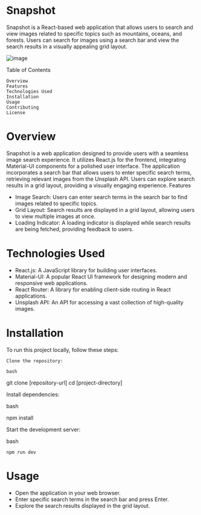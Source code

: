 # Snapshot

Snapshot is a React-based web application that allows users to search and view images related to specific topics such as mountains, oceans, and forests. Users can search for images using a search bar and view the search results in a visually appealing grid layout.


![image](https://github.com/akmalpopalzi98/Snapshot-App/assets/105284469/66dfd7d7-2591-49cf-99a1-ca6df72f6978)








Table of Contents

    Overview
    Features
    Technologies Used
    Installation
    Usage
    Contributing
    License

# Overview

Snapshot is a web application designed to provide users with a seamless image search experience. It utilizes React.js for the frontend, integrating Material-UI components for a polished user interface. The application incorporates a search bar that allows users to enter specific search terms, retrieving relevant images from the Unsplash API. Users can explore search results in a grid layout, providing a visually engaging experience.
Features

- Image Search: Users can enter search terms in the search bar to find images related to specific topics.
- Grid Layout: Search results are displayed in a grid layout, allowing users to view multiple images at once.
- Loading Indicator: A loading indicator is displayed while search results are being fetched, providing feedback to users.

# Technologies Used

- React.js: A JavaScript library for building user interfaces.
- Material-UI: A popular React UI framework for designing modern and responsive web applications.
- React Router: A library for enabling client-side routing in React applications.
- Unsplash API: An API for accessing a vast collection of high-quality images.

# Installation

To run this project locally, follow these steps:

    Clone the repository:

    bash

git clone [repository-url]
cd [project-directory]

Install dependencies:

bash

npm install

Start the development server:

bash

    npm run dev

# Usage

- Open the application in your web browser.
- Enter specific search terms in the search bar and press Enter.
- Explore the search results displayed in the grid layout.
